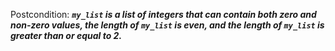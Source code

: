 Postcondition: ***`my_list` is a list of integers that can contain both zero and non-zero values, the length of `my_list` is even, and the length of `my_list` is greater than or equal to 2.***